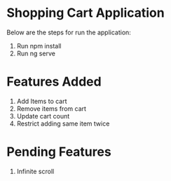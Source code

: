 # Shopping Cart Application

Below are the steps for run the application:
1. Run npm install
2. Run ng serve


# Features Added 
1. Add Items to cart
2. Remove items from cart
3. Update cart count
4. Restrict adding same item twice

# Pending Features
1. Infinite scroll
